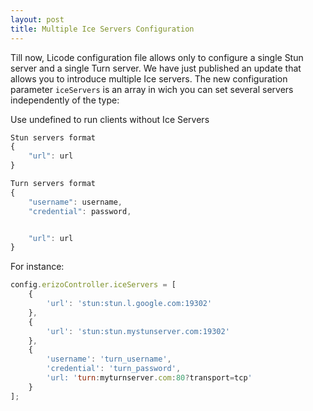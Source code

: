 ```yaml
--- 
layout: post 
title: Multiple Ice Servers Configuration
--- 
```


Till now, Licode configuration file allows only to configure a single Stun server and a single Turn server. We have just published an update that allows you to introduce multiple Ice servers. The new configuration parameter <code>iceServers</code> is an array in wich you can set several servers independently of the type:


Use undefined to run clients without Ice Servers

```javascript
Stun servers format
{
    "url": url
}

Turn servers format
{
    "username": username,
    "credential": password,
```
```javascript

    "url": url
}
```

For instance:

```javascript
config.erizoController.iceServers = [
	{
		'url': 'stun:stun.l.google.com:19302'
	},
	{
		'url': 'stun:stun.mystunserver.com:19302'
	},
	{
		'username': 'turn_username',
		'credential': 'turn_password',
		'url: 'turn:myturnserver.com:80?transport=tcp'
	}
];
```